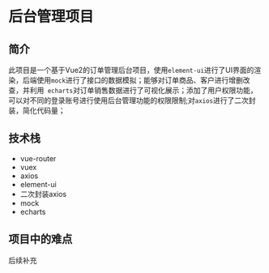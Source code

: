 # 后台管理项目

## 简介

   此项目是一个基于Vue2的订单管理后台项目，使用```element-ui```进行了UI界面的渲染，后端使用```mock```进行了接口的数据模拟；能够对订单商品、客户进行增删改查，并利用``` echarts```对订单销售数据进行了可视化展示；添加了用户权限功能，可以对不同的登录账号进行使用后台管理功能的权限限制;对``axios``进行了二次封装，简化代码量；

## 技术栈

* vue-router
* vuex
* axios
* element-ui
* 二次封装axios
* mock
* echarts

## 项目中的难点

后续补充

